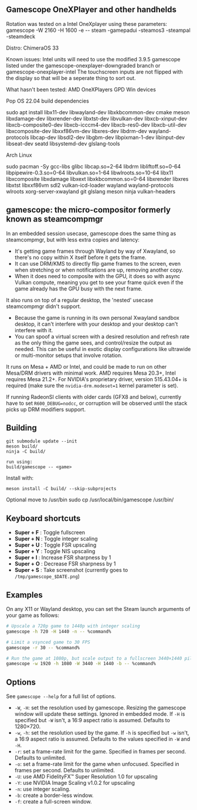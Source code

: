 ## Gamescope OneXPlayer and other handhelds

Rotation was tested on a Intel OneXplayer using these parameters:
gamescope -W 2160 -H 1600 -e -- steam -gamepadui -steamos3 -steampal -steamdeck

Distro: ChimeraOS 33

Known issues:
Intel units will need to use the modified 3.9.5 gamescope listed under the gamescope-onexplayer-downgraded branch or gamescope-onexplayer-intel
The touchscreen inputs are not flipped with the display so that will be a seperate thing to sort out.

What hasn't been tested:
AMD OneXPlayers
GPD Win devices

Pop OS 22.04 build dependencies

sudo apt install libx11-dev libwayland-dev libxkbcommon-dev cmake meson libxdamage-dev libxrender-dev libxtst-dev libvulkan-dev libxcb-xinput-dev libxcb-composite0-dev libxcb-icccm4-dev libxcb-res0-dev libxcb-util-dev libxcomposite-dev libxxf86vm-dev libxres-dev libdrm-dev wayland-protocols libcap-dev libsdl2-dev libgbm-dev libpixman-1-dev libinput-dev libseat-dev seatd libsystemd-dev glslang-tools

Arch Linux

sudo pacman -Sy  gcc-libs glibc libcap.so=2-64 libdrm libliftoff.so=0-64 libpipewire-0.3.so=0-64 libvulkan.so=1-64 libwlroots.so=10-64 libx11 libxcomposite libxdamage libxext libxkbcommon.so=0-64 libxrender libxres libxtst libxxf86vm sdl2 vulkan-icd-loader wayland wayland-protocols wlroots xorg-server-xwayland git glslang meson ninja vulkan-headers


## gamescope: the micro-compositor formerly known as steamcompmgr

In an embedded session usecase, gamescope does the same thing as steamcompmgr, but with less extra copies and latency:

 - It's getting game frames through Wayland by way of Xwayland, so there's no copy within X itself before it gets the frame.
 - It can use DRM/KMS to directly flip game frames to the screen, even when stretching or when notifications are up, removing another copy.
 - When it does need to composite with the GPU, it does so with async Vulkan compute, meaning you get to see your frame quick even if the game already has the GPU busy with the next frame.

It also runs on top of a regular desktop, the 'nested' usecase steamcompmgr didn't support.

 - Because the game is running in its own personal Xwayland sandbox desktop, it can't interfere with your desktop and your desktop can't interfere with it.
 - You can spoof a virtual screen with a desired resolution and refresh rate as the only thing the game sees, and control/resize the output as needed. This can be useful in exotic display configurations like ultrawide or multi-monitor setups that involve rotation.

It runs on Mesa + AMD or Intel, and could be made to run on other Mesa/DRM drivers with minimal work. AMD requires Mesa 20.3+, Intel requires Mesa 21.2+. For NVIDIA's proprietary driver, version 515.43.04+ is required (make sure the `nvidia-drm.modeset=1` kernel parameter is set).

If running RadeonSI clients with older cards (GFX8 and below), currently have to set `R600_DEBUG=nodcc`, or corruption will be observed until the stack picks up DRM modifiers support.

## Building

```
git submodule update --init
meson build/
ninja -C build/

run using: 
build/gamescope -- <game>

```

Install with:

```
meson install -C build/ --skip-subprojects
```
Optional move to /usr/bin
sudo cp /usr/local/bin/gamescope /usr/bin/

## Keyboard shortcuts

* **Super + F** : Toggle fullscreen
* **Super + N** : Toggle integer scaling
* **Super + U** : Toggle FSR upscaling
* **Super + Y** : Toggle NIS upscaling
* **Super + I** : Increase FSR sharpness by 1
* **Super + O** : Decrease FSR sharpness by 1
* **Super + S** : Take screenshot (currently goes to `/tmp/gamescope_$DATE.png`)

## Examples

On any X11 or Wayland desktop, you can set the Steam launch arguments of your game as follows:

```sh
# Upscale a 720p game to 1440p with integer scaling
gamescope -h 720 -H 1440 -n -- %command%

# Limit a vsynced game to 30 FPS
gamescope -r 30 -- %command%

# Run the game at 1080p, but scale output to a fullscreen 3440×1440 pillarboxed ultrawide window
gamescope -w 1920 -h 1080 -W 3440 -H 1440 -b -- %command%
```

## Options

See `gamescope --help` for a full list of options.

* `-W`, `-H`: set the resolution used by gamescope. Resizing the gamescope window will update these settings. Ignored in embedded mode. If `-H` is specified but `-W` isn't, a 16:9 aspect ratio is assumed. Defaults to 1280×720.
* `-w`, `-h`: set the resolution used by the game. If `-h` is specified but `-w` isn't, a 16:9 aspect ratio is assumed. Defaults to the values specified in `-W` and `-H`.
* `-r`: set a frame-rate limit for the game. Specified in frames per second. Defaults to unlimited.
* `-o`: set a frame-rate limit for the game when unfocused. Specified in frames per second. Defaults to unlimited.
* `-U`: use AMD FidelityFX™ Super Resolution 1.0 for upscaling
* `-Y`: use NVIDIA Image Scaling v1.0.2 for upscaling
* `-n`: use integer scaling.
* `-b`: create a border-less window.
* `-f`: create a full-screen window.
